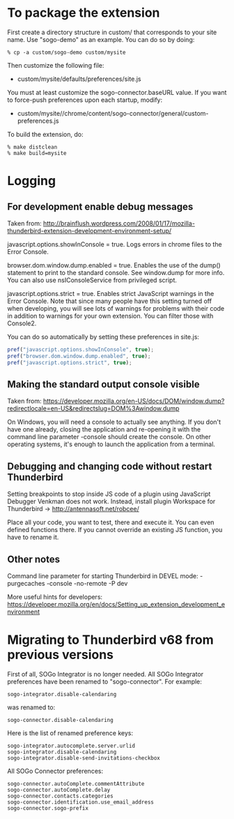 # To package the extension 

First create a directory structure in custom/ that corresponds to your site
name. Use "sogo-demo" as an example. You can do so by doing:

```
% cp -a custom/sogo-demo custom/mysite
```

Then customize the following file:

* custom/mysite/defaults/preferences/site.js

You must at least customize the sogo-connector.baseURL value. If you want to force-push preferences upon each startup, modify:

* custom/mysite//chrome/content/sogo-connector/general/custom-preferences.js

To build the extension, do:

```
% make distclean
% make build=mysite
```

# Logging

## For development enable debug messages

Taken from: http://brainflush.wordpress.com/2008/01/17/mozilla-thunderbird-extension-development-environment-setup/

javascript.options.showInConsole = true.
  Logs errors in chrome files to the Error Console.
  
browser.dom.window.dump.enabled = true.
  Enables the use of the dump() statement to print to the standard console. See window.dump for more info. You can also use nsIConsoleService from privileged script.
  
javascript.options.strict = true.
  Enables strict JavaScript warnings in the Error Console. Note that since many people have this setting turned off when developing, you will see lots of warnings for problems with their code in addition to warnings for your own extension. You can filter those with Console2.

You can do so automatically by setting these preferences in site.js:

```javascript
pref("javascript.options.showInConsole", true);
pref("browser.dom.window.dump.enabled", true);
pref("javascript.options.strict", true);
```

## Making the standard output console visible

Taken from: https://developer.mozilla.org/en-US/docs/DOM/window.dump?redirectlocale=en-US&redirectslug=DOM%3Awindow.dump

On Windows, you will need a console to actually see anything. If you don't have one already, closing the application and re-opening it with the command line parameter -console should create the console. On other operating systems, it's enough to launch the application from a terminal.

## Debugging and changing code without restart Thunderbird

Setting breakpoints to stop inside JS code of a plugin using JavaScript Debugger Venkman does not work.
Instead, install plugin Workspace for Thunderbird -> http://antennasoft.net/robcee/

Place all your code, you want to test, there and execute it. You can even defined functions there.
If you cannot override an existing JS function, you have to rename it.

## Other notes

Command line parameter for starting Thunderbird in DEVEL mode:  -purgecaches -console -no-remote -P dev

More useful hints for developers: https://developer.mozilla.org/en/docs/Setting_up_extension_development_environment

# Migrating to Thunderbird v68 from previous versions

First of all, SOGo Integrator is no longer needed. All SOGo Integrator preferences have been renamed to
"sogo-connector". For example:

```
sogo-integrator.disable-calendaring
```

was renamed to:

```
sogo-connector.disable-calendaring
```

Here is the list of renamed preference keys:

```
sogo-integrator.autocomplete.server.urlid
sogo-integrator.disable-calendaring
sogo-integrator.disable-send-invitations-checkbox
```

All SOGo Connector preferences:

```
sogo-connector.autoComplete.commentAttribute
sogo-connector.autoComplete.delay
sogo-connector.contacts.categories
sogo-connector.identification.use_email_address
sogo-connector.sogo-prefix
```
